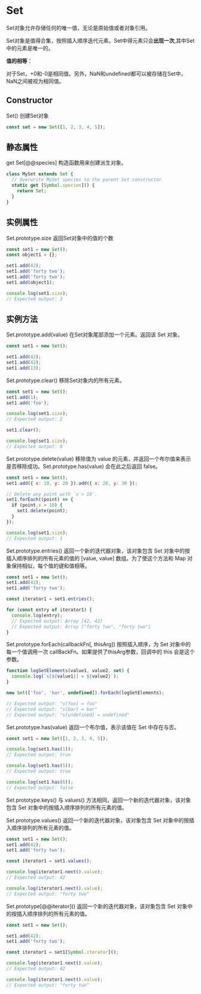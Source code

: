 # Set

Set对象允许存储任何的唯一值，无论是原始值或者对象引用。

Set对象是值得合集，按照插入顺序迭代元素。Set中得元素只会**出现一次**,其中Set中的元素是唯一的。

**值的相等**：

对于Set，+0和-0是相同值。另外，NaN和undefined都可以被存储在Set中，NaN之间被视为相同值。

## Constructor

Set() 创建Set对象

``` js
const set = new Set([1, 2, 3, 4, 5]);
```

## 静态属性

get Set[@@species] 构造函数用来创建派生对象。

``` js
class MySet extends Set {
  // Overwrite MySet species to the parent Set constructor
  static get [Symbol.species]() {
    return Set;
  }
}
```

## 实例属性

Set.prototype.size 返回Set对象中的值的个数

``` js
const set1 = new Set();
const object1 = {};

set1.add(42);
set1.add('forty two');
set1.add('forty two');
set1.add(object1);

console.log(set1.size);
// Expected output: 3
```

## 实例方法

Set.prototype.add(value)
在Set对象尾部添加一个元素。返回该 Set 对象。

``` js
const set1 = new Set();

set1.add(42);
set1.add(42);
set1.add(13);
```

Set.prototype.clear()
移除Set对象内的所有元素。

``` js
const set1 = new Set();
set1.add(1);
set1.add('foo');

console.log(set1.size);
// Expected output: 2

set1.clear();

console.log(set1.size);
// Expected output: 0
```

Set.prototype.delete(value)
移除值为 value 的元素，并返回一个布尔值来表示是否移除成功。Set.prototype.has(value) 会在此之后返回 false。

``` js
const set1 = new Set();
set1.add({ x: 10, y: 20 }).add({ x: 20, y: 30 });

// Delete any point with `x > 10`.
set1.forEach((point) => {
  if (point.x > 10) {
    set1.delete(point);
  }
});

console.log(set1.size);
// Expected output: 1
```

Set.prototype.entries()
返回一个新的迭代器对象，该对象包含 Set 对象中的按插入顺序排列的所有元素的值的 [value, value] 数组。为了使这个方法和 Map 对象保持相似，每个值的键和值相等。

``` js
const set1 = new Set();
set1.add(42);
set1.add('forty two');

const iterator1 = set1.entries();

for (const entry of iterator1) {
  console.log(entry);
  // Expected output: Array [42, 42]
  // Expected output: Array ["forty two", "forty two"]
}
```

Set.prototype.forEach(callbackFn[, thisArg])
按照插入顺序，为 Set 对象中的每一个值调用一次 callBackFn。如果提供了thisArg参数，回调中的 this 会是这个参数。

``` js
function logSetElements(value1, value2, set) {
  console.log(`s[${value1}] = ${value2}`);
}

new Set(['foo', 'bar', undefined]).forEach(logSetElements);

// Expected output: "s[foo] = foo"
// Expected output: "s[bar] = bar"
// Expected output: "s[undefined] = undefined"
```

Set.prototype.has(value)
返回一个布尔值，表示该值在 Set 中存在与否。

``` js
const set1 = new Set([1, 2, 3, 4, 5]);

console.log(set1.has(1));
// Expected output: true

console.log(set1.has(5));
// Expected output: true

console.log(set1.has(6));
// Expected output: false
```

Set.prototype.keys()
与 values() 方法相同，返回一个新的迭代器对象，该对象包含 Set 对象中的按插入顺序排列的所有元素的值。

Set.prototype.values()
返回一个新的迭代器对象，该对象包含 Set 对象中的按插入顺序排列的所有元素的值。

``` js
const set1 = new Set();
set1.add(42);
set1.add('forty two');

const iterator1 = set1.values();

console.log(iterator1.next().value);
// Expected output: 42

console.log(iterator1.next().value);
// Expected output: "forty two"
```

Set.prototype\[@@iterator]()
返回一个新的迭代器对象，该对象包含 Set 对象中的按插入顺序排列的所有元素的值。

``` js
const set1 = new Set();

set1.add(42);
set1.add('forty two');

const iterator1 = set1[Symbol.iterator]();

console.log(iterator1.next().value);
// Expected output: 42

console.log(iterator1.next().value);
// Expected output: "forty two"
```
